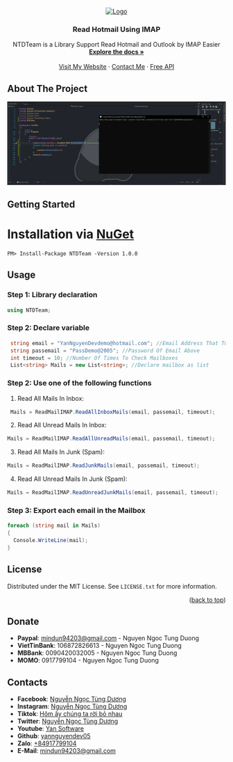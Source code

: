
<div id="top"></div>

<!-- PROJECT LOGO -->
<br />
<div align="center">
  <a href="https://github.com/othneildrew/Best-README-Template">
    <img src="image/mail.ico" alt="Logo" width="80" height="80">
  </a>

  <h3 align="center">Read Hotmail Using IMAP</h3>

  <p align="center">
    NTDTeam is a Library Support Read Hotmail and Outlook by IMAP Easier
    <br />
    <a href=""><strong>Explore the docs »</strong></a>
    <br />
    <br />
    <a href="https://yansoftware.vn/">Visit My Website</a>
    ·
    <a href="https://www.facebook.com/YanNguyenDev.Official">Contact Me</a>
    ·
    <a href="https://api.yansoftware.vn/">Free API</a>
  </p>
</div>


<!-- ABOUT THE PROJECT -->
## About The Project

<div align="center">
  <a href="https://www.facebook.com/YanNguyenDev.Official">
    <img src="image/manhinh.png">
  </a>
</div>

<!-- GETTING STARTED -->
## Getting Started
  # Installation via [NuGet](https://www.nuget.org/)
```
PM> Install-Package NTDTeam -Version 1.0.0
```
<!-- USAGE EXAMPLES -->
## Usage

### Step 1: Library declaration
```csharp
using NTDTeam;
```
### Step 2: Declare variable
```csharp
 string email = "YanNguyenDevdemo@hotmail.com"; //Email Address That Turned ON IMAP
 string passemail = "PassDemo@2005"; //Password Of Email Above
 int timeout = 10; //Number Of Times To Check Mailboxes
 List<string> Mails = new List<string>; //Declare mailbox as list
```
### Step 2: Use one of the following functions
1. Read All Mails In Inbox:
```csharp
 Mails = ReadMailIMAP.ReadAllInboxMails(email, passemail, timeout);
```

2. Read All Unread Mails In Inbox:
```csharp
Mails = ReadMailIMAP.ReadAllUnreadMails(email, passemail, timeout);
```
3. Read All Mails In Junk (Spam):
```csharp
Mails = ReadMailIMAP.ReadJunkMails(email, passemail, timeout);
```
4. Read All Unread Mails In Junk (Spam):
```csharp
Mails = ReadMailIMAP.ReadUnreadJunkMails(email, passemail, timeout);
```
### Step 3: Export each email in the Mailbox
```csharp
foreach (string mail in Mails)
{
  Console.WriteLine(mail);
}
```

<!-- LICENSE -->
## License

Distributed under the MIT License. See `LICENSE.txt` for more information.

<p align="right">(<a href="#top">back to top</a>)</p>



## Donate
- **Paypal**: mindun94203@gmail.com - Nguyen Ngoc Tung Duong
- **VietTinBank**: 106872826613 - Nguyen Ngoc Tung Duong
- **MBBank**: 0090420032005 - Nguyen Ngoc Tung Duong
- **MOMO**: 0917799104 - Nguyen Ngoc Tung Duong
## Contacts
- **Facebook**: [Nguyễn Ngọc Tùng Dương](https://www.facebook.com/YanNguyenDev.Official/)  
- **Instagram**: [Nguyễn Ngọc Tùng Dương](https://www.instagram.com/yannguyendev_05/)
- **Tiktok**: [Hôm ấy chúng ta rời bỏ nhau](https://www.tiktok.com/@yannguyendev_05)
- **Twitter**: [Nguyễn Ngọc Tùng Dương](https://twitter.com/YanNguyenDev_05)
- **Youtube**: [Yan Software](https://www.youtube.com/c/YanSoftware)
- **Github**: [yannguyendev05](https://github.com/yannguyendev05/)
- **Zalo**: [+84917799104](#)
- **E-Mail**: mindun94203@gmail.com


